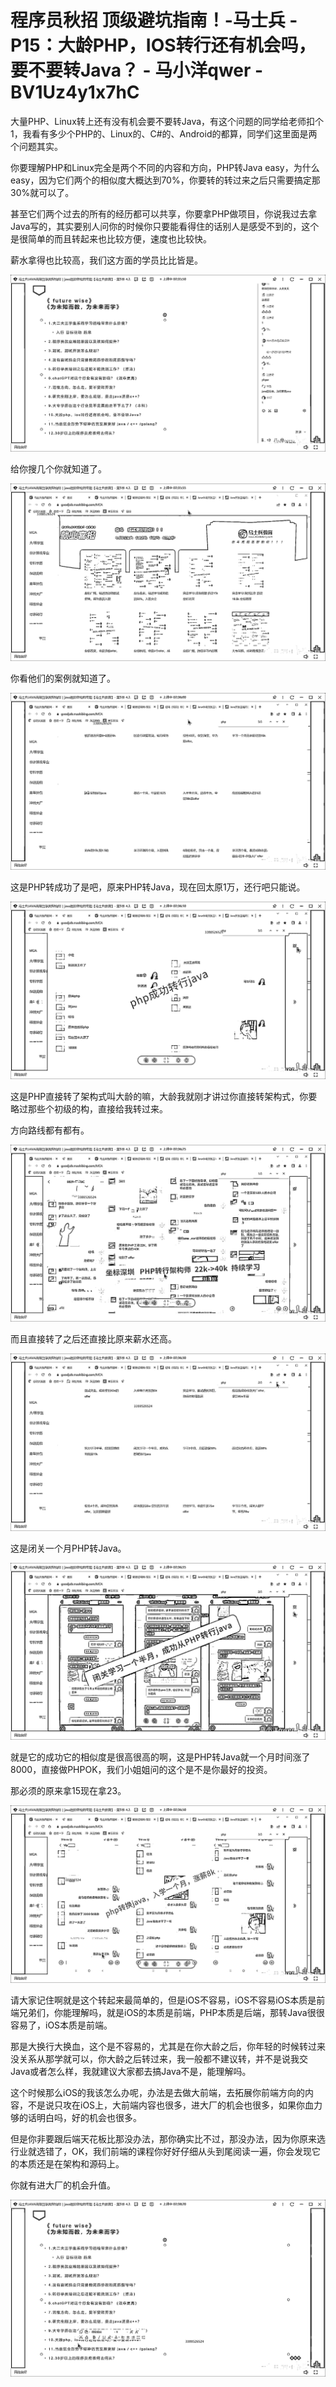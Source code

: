 # 程序员秋招 顶级避坑指南！-马士兵 - P15：大龄PHP，IOS转行还有机会吗，要不要转Java？ - 马小洋qwer - BV1Uz4y1x7hC

大量PHP、Linux转上还有没有机会要不要转Java，有这个问题的同学给老师扣个1，我看有多少个PHP的、Linux的、C#的、Android的都算，同学们这里面是两个问题其实。

你要理解PHP和Linux完全是两个不同的内容和方向，PHP转Java easy，为什么easy，因为它们两个的相似度大概达到70%，你要转的转过来之后只需要搞定那30%就可以了。

甚至它们两个过去的所有的经历都可以共享，你要拿PHP做项目，你说我过去拿Java写的，其实要别人问你的时候你只要能看得住的话别人是感受不到的，这个是很简单的而且转起来也比较方便，速度也比较快。

薪水拿得也比较高，我们这方面的学员比比皆是。

![](img/6595a7b191cabcc7806f2e05effe354b_1.png)

给你搜几个你就知道了。

![](img/6595a7b191cabcc7806f2e05effe354b_3.png)

你看他们的案例就知道了。

![](img/6595a7b191cabcc7806f2e05effe354b_5.png)

这是PHP转成功了是吧，原来PHP转Java，现在回太原1万，还行吧只能说。

![](img/6595a7b191cabcc7806f2e05effe354b_7.png)

这是PHP直接转了架构式叫大龄的嘛，大龄我就刚才讲过你直接转架构式，你要略过那些个初级的构，直接给我转过来。

方向路线都有都有。

![](img/6595a7b191cabcc7806f2e05effe354b_9.png)

而且直接转了之后还直接比原来薪水还高。

![](img/6595a7b191cabcc7806f2e05effe354b_11.png)

这是闭关一个月PHP转Java。

![](img/6595a7b191cabcc7806f2e05effe354b_13.png)

就是它的成功它的相似度是很高很高的啊，这是PHP转Java就一个月时间涨了8000，直接做PHPOK，我们小姐姐问的这个是不是你最好的投资。

那必须的原来拿15现在拿23。

![](img/6595a7b191cabcc7806f2e05effe354b_15.png)

请大家记住啊就是这个转起来最简单的，但是iOS不容易，iOS不容易iOS本质是前端兄弟们，你能理解吗，就是iOS的本质是前端，PHP本质是后端，那转Java很很容易了，iOS本质是前端。

那是大换行大换血，这个是不容易的，尤其是在你大龄之后，你年轻的时候转过来没关系从那学就可以，你大龄之后转过来，我一般都不建议转，并不是说我交Java或者怎么样，我就建议大家都去搞Java不是，能理解吗。

这个时候那么iOS的我该怎么办呢，办法是去做大前端，去拓展你前端方向的内容，不是说只攻在iOS上，大前端内容也很多，进大厂的机会也很多，如果你血力够的话明白吗，好的机会也很多。

但是你非要跟后端天花板比那没办法，那你确实比不过，那没办法，因为你原来选行业就选错了，OK，我们前端的课程你好好仔细从头到尾阅读一遍，你会发现它的本质还是在架构和源码上。

你就有进大厂的机会升值。

![](img/6595a7b191cabcc7806f2e05effe354b_17.png)